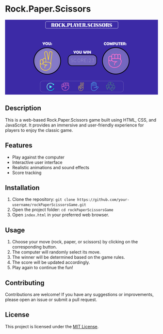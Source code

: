 # Rock.Paper.Scissors

![Main Page](/Designs/mainPage.png)

## Description

This is a web-based Rock.Paper.Scissors game built using HTML, CSS, and JavaScript. It provides an immersive and user-friendly experience for players to enjoy the classic game.

## Features

- Play against the computer
- Interactive user interface
- Realistic animations and sound effects
- Score tracking

## Installation

1. Clone the repository: `git clone https://github.com/your-username/rockPaperScissorsGame.git`
2. Open the project folder: `cd rockPaperScissorsGame`
3. Open `index.html` in your preferred web browser.

## Usage

1. Choose your move (rock, paper, or scissors) by clicking on the corresponding button.
2. The computer will randomly select its move.
3. The winner will be determined based on the game rules.
4. The score will be updated accordingly.
5. Play again to continue the fun!

## Contributing

Contributions are welcome! If you have any suggestions or improvements, please open an issue or submit a pull request.

## License

This project is licensed under the [MIT License](LICENSE).

